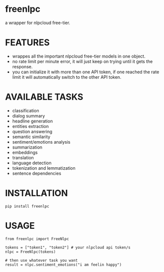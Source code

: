 # freenlpc
a wrapper for nlpcloud free-tier.

# FEATURES
- wrappes all the important nlpcloud free-tier models in one object.
- no rate limit per minute error, it will just keep on trying until it gets the response.
- you can initialize it with more than one API token, if one reached the rate limit it will automatically switch to the other API token.

# AVAILABLE TASKS
- classification
- dialog summary
- headline generation
- entities extraction
- question answering
- semantic similarity
- sentiment/emotions analysis
- summarization
- embeddings
- translation
- language detection
- tokenization and lemmatization
- sentence dependencies

# INSTALLATION
```
pip install freenlpc
```
# USAGE
```
from freenlpc import FreeNlpc

tokens = ["token1", "token2"] # your nlpcloud api token/s
nlpc = FreeNlpc(tokens)

# then use whatever task you want
result = nlpc.sentiment_emotions("i am feelin happy")
```
